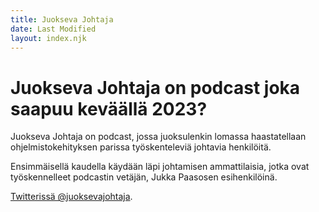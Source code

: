 ```yaml
---
title: Juokseva Johtaja
date: Last Modified
layout: index.njk
---
```

# Juokseva Johtaja on podcast joka saapuu keväällä 2023?

Juokseva Johtaja on podcast, jossa juoksulenkin lomassa haastatellaan ohjelmistokehityksen parissa työskenteleviä johtavia henkilöitä.

Ensimmäisellä kaudella käydään läpi johtamisen ammattilaisia, jotka ovat työskennelleet podcastin vetäjän, Jukka Paasosen esihenkilöinä.

[Twitterissä @juoksevajohtaja](https://twitter.com/juoksevajohtaja).
